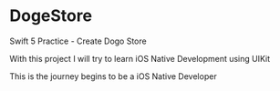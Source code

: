 # DogeStore
Swift 5 Practice - Create Dogo Store

With this project I will try to learn iOS Native Development using UIKit

This is the journey begins to be a iOS Native Developer
